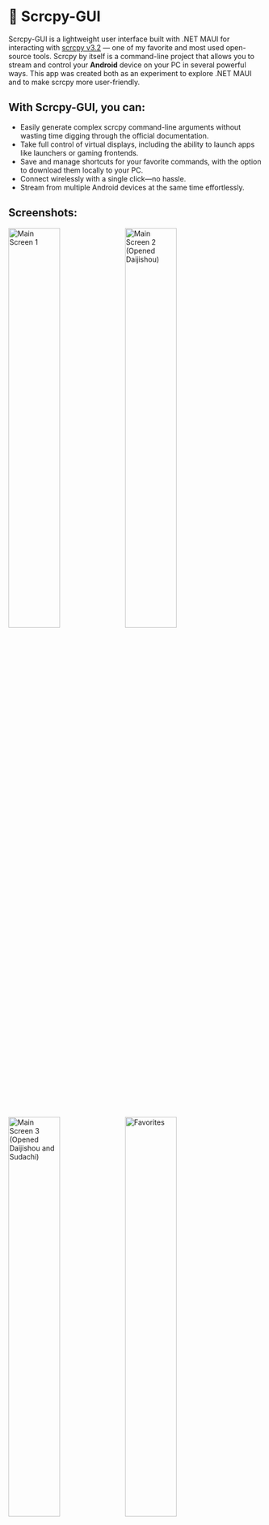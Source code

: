 # 📱 Scrcpy-GUI

Scrcpy-GUI is a lightweight user interface built with .NET MAUI for interacting with [scrcpy v3.2](https://github.com/Genymobile/scrcpy) — one of my favorite and most used open-source tools. Scrcpy by itself is a command-line project that allows you to stream and control your **Android** device on your PC in several powerful ways. This app was created both as an experiment to explore .NET MAUI and to make scrcpy more user-friendly.

## With Scrcpy-GUI, you can:
- Easily generate complex scrcpy command-line arguments without wasting time digging through the official documentation.
- Take full control of virtual displays, including the ability to launch apps like launchers or gaming frontends.
- Save and manage shortcuts for your favorite commands, with the option to download them locally to your PC.
- Connect wirelessly with a single click—no hassle.
- Stream from multiple Android devices at the same time effortlessly.

## Screenshots:
<img src="https://github.com/user-attachments/assets/96579965-39eb-431d-865b-bf0d0db4d130" alt="Main Screen 1" width="45%">
<img src="https://github.com/user-attachments/assets/81574934-1540-41a9-b192-aaeae2fbe59e" alt="Main Screen 2 (Opened Daijishou)" width="45%">
<img src="https://github.com/user-attachments/assets/5aaa3351-c1e7-4627-b8cb-e19eefe4fd94" alt="Main Screen 3 (Opened Daijishou and Sudachi)" width="45%">
<img src="https://github.com/user-attachments/assets/dbcc9186-c506-441b-bc3f-5cb37014455d" alt="Favorites" width="45%">
<img src="https://github.com/user-attachments/assets/5d331cae-69c6-4bf6-824b-5b067f428da1" alt="Resources" width="45%">
<img src="https://github.com/user-attachments/assets/ab46a4d3-dfb1-4e91-b1f3-d2d77e2fbec9" alt="Settings" width="45%">

# 🛠️ Installation Steps (for windows):</h2>

<p>You can also find the commands inside the application in the Resources Tab.</p>

## 1. Install Scrcpy</ul>
  ```
  winget install --exact Genymobile.scrcpy
  ```
## 2. Install ADB</ul>
  ```
  winget install --exact "Android SDK Platform-Tools"
  ```
## 3. In your Android device enable USB Debugging from Developer Options</ul>
## 4. Download and run the latest [release](https://github.com/GeorgeEnglezos/Scrcpy-GUI/releases/latest) from my repo</ul>
